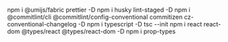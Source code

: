  npm i @umijs/fabric prettier -D
 npm i husky lint-staged -D
 npm i @commitlint/cli @commitlint/config-conventional commitizen cz-conventional-changelog -D
 npm i typescript -D 
 tsc --init
 npm i react react-dom @types/react @types/react-dom -D
 npm  i prop-types   